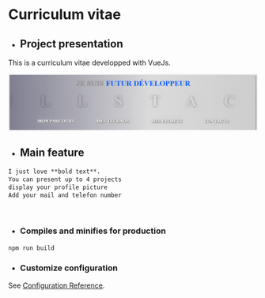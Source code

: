 # Curriculum vitae

- ## Project presentation

This is a curriculum vitae developped with VueJs.

![image extrait de mon CV](https://github.com/aviateur22/moncv/blob/master/src/assets/images/banner.PNG "Titre, facultatif")

- ## Main feature
```
I just love **bold text**.
You can present up to 4 projects
display your profile picture
Add your mail and telefon number



```

- ### Compiles and minifies for production
```
npm run build
```

- ### Customize configuration
See [Configuration Reference](https://cli.vuejs.org/config/).
